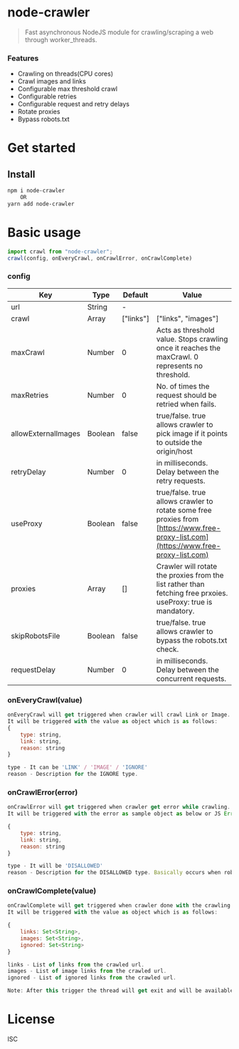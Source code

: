 # node-crawler

> Fast asynchronous NodeJS module for crawling/scraping a web through worker_threads.

### Features
- Crawling on threads(CPU cores)
- Crawl images and links
- Configurable max threshold crawl
- Configurable retries
- Configurable request and retry delays
- Rotate proxies
- Bypass robots.txt

# Get started

## Install
```sh
npm i node-crawler
    OR
yarn add node-crawler
```


# Basic usage

```js
import crawl from "node-crawler";
crawl(config, onEveryCrawl, onCrawlError, onCrawlComplete)
```


### config
Key | Type | Default | Value
--- | --- | --- | ---
url | String | - | 
crawl | Array<String> | ["links"] | ["links", "images"]
maxCrawl | Number | 0 | Acts as threshold value. Stops crawling once it reaches the maxCrawl. 0 represents no threshold.
maxRetries | Number | 0 | No. of times the request should be retried when fails.
allowExternalImages| Boolean | false | true/false. true allows crawler to pick image if it points to outside the origin/host
retryDelay| Number | 0 | in milliseconds. Delay between the retry requests.
useProxy| Boolean | false | true/false. true allows crawler to rotate some free proxies from [https://www.free-proxy-list.com](https://www.free-proxy-list.com)
proxies| Array<String> | [] | Crawler will rotate the proxies from the list rather than fetching free prxoies. useProxy: true is mandatory.
skipRobotsFile| Boolean | false | true/false. true allows crawler to bypass the robots.txt check.
requestDelay| Number | 0 | in milliseconds. Delay between the concurrent requests.

### onEveryCrawl(value)
```js
onEveryCrawl will get triggered when crawler will crawl Link or Image.
It will be triggered with the value as object which is as follows:
{
    type: string,
    link: string,
    reason: string
}

type - It can be 'LINK' / 'IMAGE' / 'IGNORE'
reason - Description for the IGNORE type.
```

### onCrawlError(error)
```js
onCrawlError will get triggered when crawler get error while crawling.
It will be triggered with the error as sample object as below or JS Error object.

{
    type: string,
    link: string,
    reason: string
}

type - It will be 'DISALLOWED'
reason - Description for the DISALLOWED type. Basically occurs when robots.txt disallows the url.
```

### onCrawlComplete(value)
```js
onCrawlComplete will get triggered when crawler done with the crawling.
It will be triggered with the value as object which is as follows:

{
    links: Set<String>,
    images: Set<String>,
    ignored: Set<String>
}

links - List of links from the crawled url.
images - List of image links from the crawled url.
ignored - List of ignored links from the crawled url.

Note: After this trigger the thread will get exit and will be available for others.
```


# License
ISC
